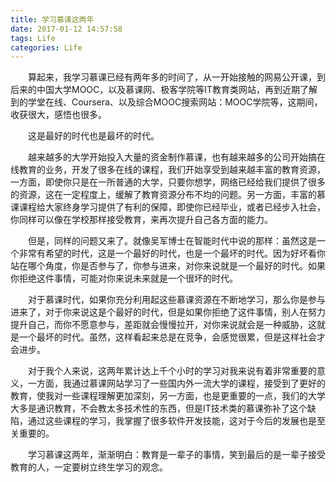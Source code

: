 ```yaml
---
title: 学习慕课这两年
date: 2017-01-12 14:57:58
tags: Life
categories: Life
---
```


　　算起来，我学习慕课已经有两年多的时间了，从一开始接触的网易公开课，到后来的中国大学MOOC，以及慕课网、极客学院等IT教育类网站，再到近期了解到的学堂在线、Coursera、以及综合MOOC搜索网站：MOOC学院等，这期间，收获很大，感悟也很多。

<!--more-->

　　这是最好的时代也是最坏的时代。

　　越来越多的大学开始投入大量的资金制作慕课，也有越来越多的公司开始搞在线教育的业务，开发了很多在线的课程，我们开始享受到越来越丰富的教育资源，一方面，即使你只是在一所普通的大学，只要你想学，网络已经给我们提供了很多的资源，这在一定程度上，缓解了教育资源分布不均的问题。另一方面，丰富的慕课课程给大家终身学习提供了有利的保障，即使你已经毕业，或者已经步入社会，你同样可以像在学校那样接受教育，来再次提升自己各方面的能力。

　　但是，同样的问题又来了。就像吴军博士在智能时代中说的那样：虽然这是一个非常有希望的时代，这是一个最好的时代，也是一个最坏的时代。因为好坏看你站在哪个角度，你是否参与了，你参与进来，对你来说就是一个最好的时代。如果你拒绝这件事情，可能对你来说未来就是一个很坏的时代。

　　对于慕课时代，如果你充分利用起这些慕课资源在不断地学习，那么你是参与进来了，对于你来说这是个最好的时代，但是如果你拒绝了这件事情，别人在努力提升自己，而你不愿意参与，差距就会慢慢拉开，对你来说就会是一种威胁，这就是一个最坏的时代。虽然，这样看起来总是在竞争，会感觉很累，但是这样社会才会进步。

　　对于我个人来说，这两年累计达上千个小时的学习对我来说有着非常重要的意义，一方面，我通过慕课网站学习了一些国内外一流大学的课程，接受到了更好的教育，使我对一些课程理解更加深刻，另一方面，也是更重要的一点，我们的大学大多是通识教育，不会教太多技术性的东西，但是IT技术类的慕课弥补了这个缺陷，通过这些课程的学习，我掌握了很多软件开发技能，这对于今后的发展也是至关重要的。

　　学习慕课这两年，渐渐明白：教育是一辈子的事情，笑到最后的是一辈子接受教育的人，一定要树立终生学习的观念。